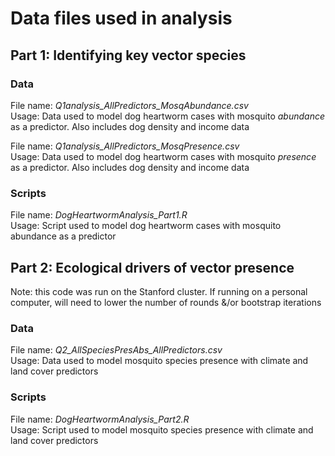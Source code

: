 # Data files used in analysis # 

## Part 1: Identifying key vector species ##

### Data ###
File name: *Q1analysis_AllPredictors_MosqAbundance.csv*  
Usage: Data used to model dog heartworm cases with mosquito *abundance* as a predictor. Also includes dog density and income data

File name: *Q1analysis_AllPredictors_MosqPresence.csv*    
Usage: Data used to model dog heartworm cases with mosquito *presence* as a predictor. Also includes dog density and income data

### Scripts ###

File name: *DogHeartwormAnalysis_Part1.R*  
Usage: Script used to model dog heartworm cases with mosquito abundance as a predictor

## Part 2: Ecological drivers of vector presence ##

Note: this code was run on the Stanford cluster. If running on a personal computer, will need to lower the number of rounds &/or bootstrap iterations

### Data ###
File name: *Q2_AllSpeciesPresAbs_AllPredictors.csv*  
Usage: Data used to model mosquito species presence with climate and land cover predictors

### Scripts ###

File name: *DogHeartwormAnalysis_Part2.R*  
Usage: Script used to model mosquito species presence with climate and land cover predictors

 

